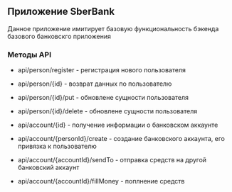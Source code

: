 ## Приложение SberBank

Данное приложение имитирует базовую функциональность бэкенда базового банковскго 
приложения

### Методы API

- api/person/register - регистрация нового пользователя
- api/person/{id} - возврат данных по пользователю
- api/person/{id}/put - обновлене сущности пользователя
- api/person/{id}/delete - обновлене сущности пользователя


- api/account/{id} - получение информации о банковском аккаунте
- api/account/{personId}/create - создание банковского аккаунта, его привязка к пользователю
- api/account/{accountId}/sendTo - отправка средств на другой банковский аккаунт
- api/account/{accountId}/fillMoney - поплнение средств